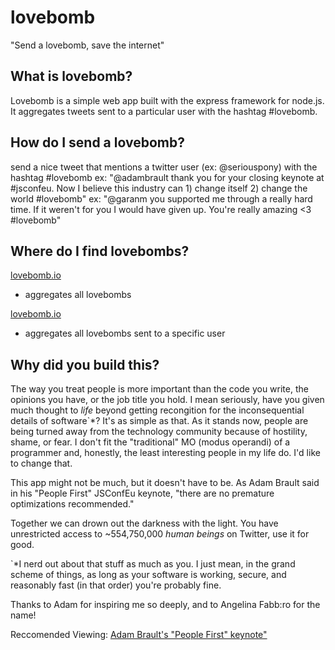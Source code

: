 lovebomb
========
"Send a lovebomb, save the internet"

## What is lovebomb?
Lovebomb is a simple web app built with the express framework for node.js. It aggregates tweets sent to a particular user with the hashtag #lovebomb.

## How do I send a lovebomb?
send a nice tweet that mentions a twitter user (ex: @seriouspony) with the hashtag #lovebomb
ex: "@adambrault thank you for your closing keynote at #jsconfeu. Now I believe this industry can 1) change itself 2) change the world #lovebomb"
ex: "@garanm you supported me through a really hard time. If it weren't for you I would have given up. You're really amazing <3 #lovebomb"

## Where do I find lovebombs?
[lovebomb.io](http://www.lovebomb.io)
* aggregates all lovebombs

[lovebomb.io](http://www.lovebomb.io/:twitter-name)
* aggregates all lovebombs sent to a specific user

## Why did you build this?

The way you treat people is more important than the code you write, the opinions you have, or the job title you hold. I mean seriously, have you given much thought to *life* beyond getting recongition for the inconsequential details of software`*? It's as simple as that. As it stands now, people are being turned away from the technology community because of hostility, shame, or fear. I don't fit the "traditional" MO (modus operandi) of a programmer and, honestly, the least interesting people in my life do. I'd like to change that.

This app might not be much, but it doesn't have to be. As Adam Brault said in his "People First" JSConfEu keynote, "there are no premature optimizations recommended."

Together we can drown out the darkness with the light. You have unrestricted access to ~554,750,000 *human beings* on Twitter, use it for good.

`*I nerd out about that stuff as much as you. I just mean, in the grand scheme of things, as long as your software is working, secure, and reasonably fast (in that order) you're probably fine.

Thanks to Adam for inspiring me so deeply, and to Angelina Fabb:ro for the name!

Reccomended Viewing:
[Adam Brault's "People First" keynote"](https://speakerdeck.com/adambrault/people-first-with-notes)
